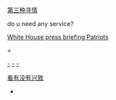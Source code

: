 
[第三种寻情](https://github.com/7900ms/000nottheater_deserted_systemlibrary/blob/master/supplementary/term-第三种寻情-用你喜欢的方式用你的机子.md)

do u need any service?

[White House press briefing Patriots](https://twitter.com/ABC/status/854879310859063296)

=

[-](https://twitter.com/Arianaworldupd2/status/861191647039803392)
[-](https://twitter.com/SBNation/status/858734409821892609)
[-](https://twitter.com/storyinpicture/status/854409742504017920)

[看有没有兴致](https://www.v2ex.com/notes/28139)

-
